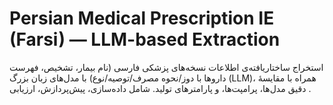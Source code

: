 # Persian Medical Prescription IE (Farsi) — LLM-based Extraction


استخراج ساختاریافته‌ی اطلاعات نسخه‌های پزشکی فارسی (نام بیمار، تشخیص، فهرست داروها با دوز/نحوه مصرف/توصیه/نوع) با مدل‌های زبان بزرگ (LLM)، همراه با مقایسهٔ دقیق مدل‌ها، پرامپت‌ها، و پارامترهای تولید. شامل داده‌سازی، پیش‌پردازش، ارزیابی .
